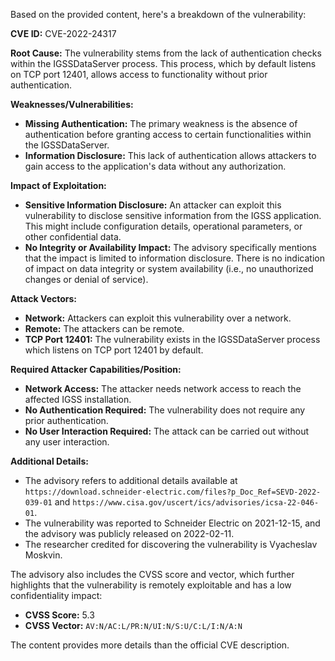 Based on the provided content, here's a breakdown of the vulnerability:

**CVE ID:** CVE-2022-24317

**Root Cause:** The vulnerability stems from the lack of authentication checks within the IGSSDataServer process. This process, which by default listens on TCP port 12401, allows access to functionality without prior authentication.

**Weaknesses/Vulnerabilities:**
*   **Missing Authentication:** The primary weakness is the absence of authentication before granting access to certain functionalities within the IGSSDataServer.
*   **Information Disclosure:** This lack of authentication allows attackers to gain access to the application's data without any authorization.

**Impact of Exploitation:**
*   **Sensitive Information Disclosure:** An attacker can exploit this vulnerability to disclose sensitive information from the IGSS application. This might include configuration details, operational parameters, or other confidential data.
*   **No Integrity or Availability Impact:** The advisory specifically mentions that the impact is limited to information disclosure. There is no indication of impact on data integrity or system availability (i.e., no unauthorized changes or denial of service).

**Attack Vectors:**
*   **Network:** Attackers can exploit this vulnerability over a network.
*   **Remote:** The attackers can be remote.
*   **TCP Port 12401:** The vulnerability exists in the IGSSDataServer process which listens on TCP port 12401 by default.

**Required Attacker Capabilities/Position:**
*   **Network Access:** The attacker needs network access to reach the affected IGSS installation.
*   **No Authentication Required:** The vulnerability does not require any prior authentication.
*   **No User Interaction Required:** The attack can be carried out without any user interaction.

**Additional Details:**

*   The advisory refers to additional details available at  `https://download.schneider-electric.com/files?p_Doc_Ref=SEVD-2022-039-01` and `https://www.cisa.gov/uscert/ics/advisories/icsa-22-046-01`.
*   The vulnerability was reported to Schneider Electric on 2021-12-15, and the advisory was publicly released on 2022-02-11.
*   The researcher credited for discovering the vulnerability is Vyacheslav Moskvin.

The advisory also includes the CVSS score and vector, which further highlights that the vulnerability is remotely exploitable and has a low confidentiality impact:
*   **CVSS Score:** 5.3
*   **CVSS Vector:** `AV:N/AC:L/PR:N/UI:N/S:U/C:L/I:N/A:N`

The content provides more details than the official CVE description.